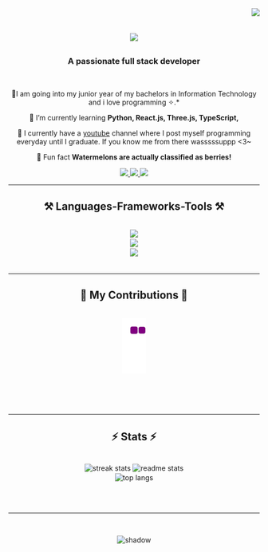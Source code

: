 <img align="right" src="https://visitor-badge.laobi.icu/badge?page_id=salesp07.salesp07" />

<h1 align="center">
    <img src="https://readme-typing-svg.herokuapp.com/?font=Righteous&size=35&center=true&vCenter=true&width=500&height=70&duration=4000&lines=Wassupp~!+😏;+I'm+John!+🍉;" />
</h1>

<h3 align="center">A passionate full stack developer</h3>

<br/>

<div align="center">
 
 🍉I am going into my junior year of my bachelors in Information Technology and i love programming ✧.*
 
 🍉 I’m currently learning **Python, React.js, Three.js, TypeScript,**
 
🍉 I currently have a [youtube](https://www.youtube.com/channel/UClbuC979aRHBKdaG0f0ljRw) channel where I post myself programming everyday until I graduate. If you know me from there wasssssuppp <3~

🍉 Fun fact **Watermelons are actually classified as berries!**

 </div>
 
<div align="center"> 
  <a href="mailto:johncode48k@gmail.com">
    <img src="https://img.shields.io/badge/Gmail-333333?style=for-the-badge&logo=gmail&logoColor=red" />
  </a>
  <a href="https://www.linkedin.com/in/john-gabriel-ca%C3%B1al-b173a8253/" target="_blank">
    <img src="https://img.shields.io/badge/LinkedIn-0077B5?style=for-the-badge&logo=linkedin&logoColor=white" target="_blank" />
  </a>
  <a href="https://www.youtube.com/channel/UClbuC979aRHBKdaG0f0ljRw" target="_blank">
    <img src="https://img.shields.io/badge/YouTube-red?style=for-the-badge&logo=youtube&logoColor=white" target="_blank" />
  </a>
</div>

 <hr/>
 
<h2 align="center">⚒️ Languages-Frameworks-Tools ⚒️</h2>
<br/>
<div align="center">
    <img src="https://skillicons.dev/icons?i=ae,ps,pr,discord,ableton"/><br>
    <img src="https://skillicons.dev/icons?i=vscode,idea,react,html,css,github,git,figma"/><br>
    <img src="https://skillicons.dev/icons?i=c,python,javascript,typescript,java,mysql,php,kotlin"/><br>
    

</div>

<br/>
<hr/>

<div align="center">
  <h2>🍒 My Contributions 🍒</h2>
  <br>
<!-- <img alt="snake eating my contributions" src="https://raw.githubusercontent.com/salesp07/salesp07/output/github-contribution-gif" /> -->
     <img alt="snake eating my contributions" src="https://github.com/john48k/john48k/blob/output/github-contribution-grid-snake.gif" />
    
<!-- ![snake gif](https://github.com/john48k/john48k/blob/output/github-contribution-grid-snake.gif)  --> 
  
  <br/><br/><br/>
</div>

<hr/>

<h2 align="center">⚡ Stats ⚡</h2>
<br>
<div align=center>
  <img width=390 src="https://github-readme-streak-stats-salesp07.vercel.app/?user=salesp07&count_private=true&theme=react&border_radius=10" alt="streak stats"/>
  <img width=390 src="https://github-readme-stats-salesp07.vercel.app/api?username=salesp07&count_private=true&show_icons=true&theme=react&rank_icon=github&border_radius=10" alt="readme stats" />
  <br/>
  <img width=325 align="center" src="https://github-readme-stats-salesp07.vercel.app/api/top-langs/?username=salesp07&hide=HTML&langs_count=8&layout=compact&theme=react&border_radius=10&size_weight=0.5&count_weight=0.5&exclude_repo=github-readme-stats" alt="top langs" />
</div>

<br/><br/>

<hr/>

<br/>

<div align="center">

![shadow](https://github.com/john48k/john48k/assets/126651207/f2b10747-1350-4cf0-ba7f-c9aa3f87f4a1)



<!-- <a href='https://ko-fi.com/V7V4RAK9C' target='_blank'><img height='64' style='border:0px;height:64px;' src='https://storage.ko-fi.com/cdn/kofi1.png?v=3' border='0' alt='Buy Me a Coffee at ko-fi.com' /></a> -->
</div>
<br/>
